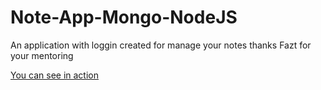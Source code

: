 # Note-App-Mongo-NodeJS
An application with loggin created for manage your notes thanks Fazt for your mentoring

[You can see in action](https://note-app-mongo-nodejs.herokuapp.com/)
